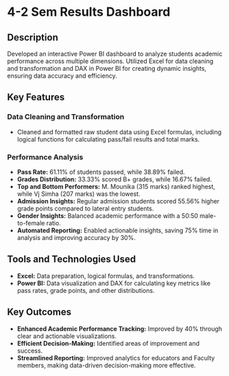 # 4-2 Sem Results Dashboard

## Description
Developed an interactive Power BI dashboard to analyze students academic performance across multiple dimensions. Utilized Excel for data cleaning and transformation and DAX in Power BI for creating dynamic insights, ensuring data accuracy and efficiency.

## Key Features

### Data Cleaning and Transformation
- Cleaned and formatted raw student data using Excel formulas, including logical functions for calculating pass/fail results and total marks.

### Performance Analysis
- **Pass Rate:** 61.11% of students passed, while 38.89% failed.
- **Grades Distribution:** 33.33% scored B+ grades, while 16.67% failed.
- **Top and Bottom Performers:** M. Mounika (315 marks) ranked highest, while Vj Simha (207 marks) was the lowest.
- **Admission Insights:** Regular admission students scored 55.56% higher grade points compared to lateral entry students.
- **Gender Insights:** Balanced academic performance with a 50:50 male-to-female ratio.
- **Automated Reporting:** Enabled actionable insights, saving 75% time in analysis and improving accuracy by 30%.

## Tools and Technologies Used
- **Excel:** Data preparation, logical formulas, and transformations.
- **Power BI:** Data visualization and DAX for calculating key metrics like pass rates, grade points, and other distributions.

## Key Outcomes
- **Enhanced Academic Performance Tracking:** Improved by 40% through clear and actionable visualizations.
- **Efficient Decision-Making:** Identified areas of improvement and success.
- **Streamlined Reporting:** Improved analytics for educators and Faculty members, making data-driven decision-making more effective.
